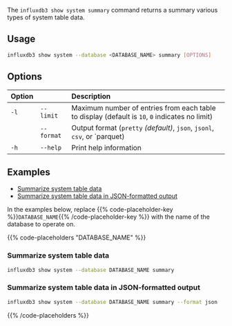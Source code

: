 
The `influxdb3 show system summary` command returns a summary various types of
system table data.

## Usage

<!--pytest.mark.skip-->

```bash
influxdb3 show system --database <DATABASE_NAME> summary [OPTIONS]
```

## Options

| Option |            | Description                                                                                    |
| :----- | :--------- | :--------------------------------------------------------------------------------------------- |
| `-l`   | `--limit`  | Maximum number of entries from each table to display (default is `10`, `0` indicates no limit) |
|        | `--format` | Output format (`pretty` _(default)_, `json`, `jsonl`, `csv`, or `parquet)                      |
| `-h`   | `--help`   | Print help information                                                                         |

## Examples

- [Summarize system table data](#summarize-system-table-data)
- [Summarize system table data in JSON-formatted output](#summarize-system-table-data-in-json-formatted-output)

In the examples below, replace
{{% code-placeholder-key %}}`DATABASE_NAME`{{% /code-placeholder-key %}} with
the name of the database to operate on.

{{% code-placeholders "DATABASE_NAME" %}}

### Summarize system table data

<!--pytest.mark.skip-->

```bash
influxdb3 show system --database DATABASE_NAME summary
```

### Summarize system table data in JSON-formatted output

<!--pytest.mark.skip-->

```bash
influxdb3 show system --database DATABASE_NAME summary --format json
```

{{% /code-placeholders %}}

